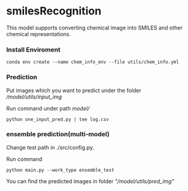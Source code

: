 # smilesRecognition
This model supports converting chemical image into SMILES and other chemical representations.


### Install Enviroment



```
conda env create --name chem_info_env --file utils/chem_info.yml
```



### Prediction

Put images which you want to predict under the folder */model/utils/input_img*

Run command under path *model/*

```
python one_input_pred.py | tee log.csv
```


### ensemble prediction(multi-model)

Change test path in ./src/config.py.

Run command 

```
python main.py --work_type ensemble_test
```



You can find the predicted images in folder *"/model/utils/pred_img"*